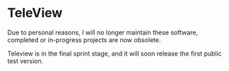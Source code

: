 # TeleView
Due to personal reasons, I will no longer maintain these software, completed or in-progress projects are now obsolete.


Teleview is in the final sprint stage, and it will soon release the first public test version.
